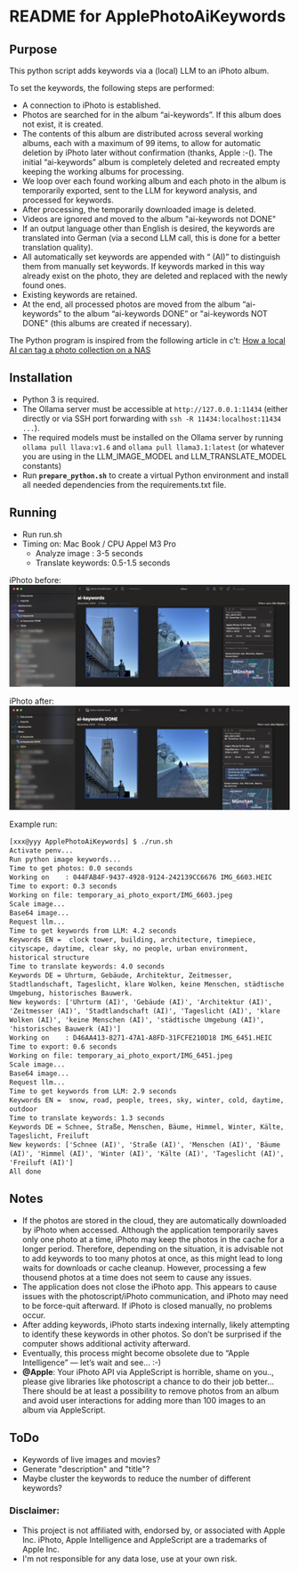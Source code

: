 
# README for ApplePhotoAiKeywords

## Purpose
This python script adds keywords via a (local) LLM to an iPhoto album.

To set the keywords, the following steps are performed:

- A connection to iPhoto is established.
- Photos are searched for in the album “ai-keywords”. If this album does not exist, it is created.
- The contents of this album are distributed across several working albums, each with a maximum of 99 items, to allow for automatic deletion by iPhoto later without confirmation (thanks, Apple :-(). The initial “ai-keywords” album is completely deleted and recreated empty keeping the working albums for processing.
- We loop over each found working album and each photo in the album is temporarily exported, sent to the LLM for keyword analysis, and processed for keywords.
- After processing, the temporarily downloaded image is deleted.
- Videos are ignored and moved to the album "ai-keywords not DONE"
- If an output language other than English is desired, the keywords are translated into German (via a second LLM call, this is done for a better translation quality).
- All automatically set keywords are appended with “ (AI)” to distinguish them from manually set keywords. If keywords marked in this way already exist on the photo, they are deleted and replaced with the newly found ones.
-	Existing keywords are retained.
-	At the end, all processed photos are moved from the album “ai-keywords” to the album “ai-keywords DONE” or "ai-keywords NOT DONE" (this albums are created if necessary).

The Python program is inspired from the following article in c’t: 
[How a local AI can tag a photo collection on a NAS](https://www.heise.de/ratgeber/Wie-eine-lokale-KI-die-Fotosammlung-auf-dem-NAS-verschlagworten-kann-9685509.html?seite=all)


## Installation

- Python 3 is required.
- The Ollama server must be accessible at `http://127.0.0.1:11434` (either directly or via SSH port forwarding with `ssh -R 11434:localhost:11434 ...`).
- The required models must be installed on the Ollama server by running `ollama pull llava:v1.6` and `ollama pull llama3.1:latest` (or whatever you are using in the LLM_IMAGE_MODEL and LLM_TRANSLATE_MODEL constants)
- Run **`prepare_python.sh`** to create a virtual Python environment and install all needed dependencies from the requirements.txt file.


## Running
- Run run.sh
- Timing on: Mac Book / CPU Appel M3 Pro
    - Analyze image : 3-5 seconds
    - Translate keywords: 0.5-1.5 seconds

iPhoto before:
![iPhoto before](doc/iPhoto-before.jpg)

iPhoto after:
![iPhoto after](doc/iPhoto-after.jpg)


Example run:

```
[xxx@yyy ApplePhotoAiKeywords] $ ./run.sh
Activate penv...
Run python image keywords...
Time to get photos: 0.0 seconds
Working on    : 044FAB4F-9437-4928-9124-242139CC6676 IMG_6603.HEIC
Time to export: 0.3 seconds
Working on file: temporary_ai_photo_export/IMG_6603.jpeg
Scale image...
Base64 image...
Request llm...
Time to get keywords from LLM: 4.2 seconds
Keywords EN =  clock tower, building, architecture, timepiece, cityscape, daytime, clear sky, no people, urban environment, historical structure
Time to translate keywords: 4.0 seconds
Keywords DE = Uhrturm, Gebäude, Architektur, Zeitmesser, Stadtlandschaft, Tageslicht, klare Wolken, keine Menschen, städtische Umgebung, historisches Bauwerk.
New keywords: ['Uhrturm (AI)', 'Gebäude (AI)', 'Architektur (AI)', 'Zeitmesser (AI)', 'Stadtlandschaft (AI)', 'Tageslicht (AI)', 'klare Wolken (AI)', 'keine Menschen (AI)', 'städtische Umgebung (AI)', 'historisches Bauwerk (AI)']
Working on    : D46AA413-8271-47A1-A8FD-31FCFE210D18 IMG_6451.HEIC
Time to export: 0.6 seconds
Working on file: temporary_ai_photo_export/IMG_6451.jpeg
Scale image...
Base64 image...
Request llm...
Time to get keywords from LLM: 2.9 seconds
Keywords EN =  snow, road, people, trees, sky, winter, cold, daytime, outdoor
Time to translate keywords: 1.3 seconds
Keywords DE = Schnee, Straße, Menschen, Bäume, Himmel, Winter, Kälte, Tageslicht, Freiluft
New keywords: ['Schnee (AI)', 'Straße (AI)', 'Menschen (AI)', 'Bäume (AI)', 'Himmel (AI)', 'Winter (AI)', 'Kälte (AI)', 'Tageslicht (AI)', 'Freiluft (AI)']
All done
```

    

## Notes


- If the photos are stored in the cloud, they are automatically downloaded by iPhoto when accessed. Although the application temporarily saves only one photo at a time, iPhoto may keep the photos in the cache for a longer period. Therefore, depending on the situation, it is advisable not to add keywords to too many photos at once, as this might lead to long waits for downloads or cache cleanup. However, processing a few thousend photos at a time does not seem to cause any issues.
- The application does not close the iPhoto app. This appears to cause issues with the photoscript/iPhoto communication, and iPhoto may need to be force-quit afterward. If iPhoto is closed manually, no problems occur.
- After adding keywords, iPhoto starts indexing internally, likely attempting to identify these keywords in other photos. So don’t be surprised if the computer shows additional activity afterward.
- Eventually, this process might become obsolete due to “Apple Intelligence” — let’s wait and see… :-)
- **@Apple**: Your iPhoto API via AppleScript is horrible, shame on you.., please give libraries like photoscript a chance to do their job better... There should be at least a possibility to remove photos from an album and avoid user interactions for adding more than 100 images to an album via AppleScript. 


## ToDo

- Keywords of live images and movies?
- Generate "description" and "title"?
- Maybe cluster the keywords to reduce the number of different keywords?

### Disclaimer:

- This project is not affiliated with, endorsed by, or associated with Apple Inc. iPhoto, Apple Intelligence and AppleScript are a trademarks of Apple Inc.
- I'm not responsible for any data lose, use at your own risk.

